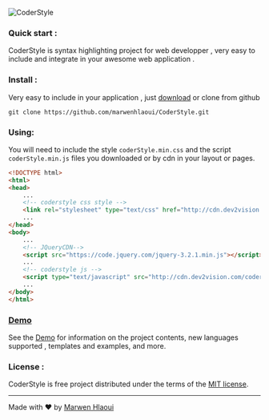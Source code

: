 
![CoderStyle](http://coderstyle.marwenhlaoui.me/assets/coderstyle-logo.png)

### Quick start : 
CoderStyle is syntax highlighting project for web developper , very easy to include and integrate in your awesome web application . 

### Install : 
Very easy to include in your application , just  [download](https://github.com/marwenhlaoui/CoderStyle/archive/master.zip) or clone from github

```git
git clone https://github.com/marwenhlaoui/CoderStyle.git
```

### Using:
You will need to include the style <code>coderStyle.min.css</code> and the script <code>coderStyle.min.js</code> files you downloaded or by cdn in your layout or pages.

```html
<!DOCTYPE html>
<html>
<head>
	...
	<!-- coderstyle css style -->
	<link rel="stylesheet" type="text/css" href="http://cdn.dev2vision.com/coderStyle/css/v0.3/coderStyle.min.css">
	...
</head>
<body>
	...
	<!-- JQueryCDN-->
	<script src="https://code.jquery.com/jquery-3.2.1.min.js"></script>
	...
	<!-- coderstyle js -->
	<script type="text/javascript" src="http://cdn.dev2vision.com/coderStyle/css/v0.3/coderStyle.min.js"></script>
	...
</body>
</html>
```

### [Demo](http://coderstyle.marwenhlaoui.me/)

 See the [Demo](http://coderstyle.marwenhlaoui.me/) for information on the project contents, new languages supported , templates and examples, and more.

### License :

CoderStyle is free project distributed under the terms of the [MIT license](http://opensource.org/licenses/MIT).


----------
Made with &#9829; by [Marwen Hlaoui](http://marwenhlaoui.me)